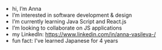 - hi, I’m Anna 
- I’m interested in software development & design
- I’m currently learning Java Script and React.js
- I’m looking to collaborate on JS applications
- my LinkedIn: https://www.linkedin.com/in/anna-vasileva-/
- fun fact: I've learned Japanese for 4 years

<!---
anna-amst/anna-amst is a ✨ special ✨ repository because its `README.md` (this file) appears on your GitHub profile.
You can click the Preview link to take a look at your changes.
--->
